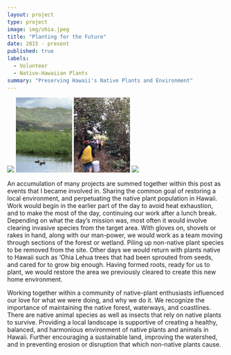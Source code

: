 ```yaml
---
layout: project
type: project
image: img/ohia.jpeg
title: "Planting for the Future"
date: 2015 - present
published: true
labels:
  - Volunteer
  - Native-Hawaiian Plants
summary: "Preserving Hawaii's Native Plants and Environment"
---
```


<div class="text-center p-4">
  <img width="230px" 
       src="../img/lokia2.jpeg" 
       class="img-thumbnail" >
     <img width="130px" 
       src="../img/lokoia.jpeg" 
       class="img-thumbnail" >
  <img width="130px" 
       src="../img/knps.jpeg" 
       class="img-thumbnail" >
   <img width="260px" 
       src="../img/alakai.jpeg" 
       class="img-thumbnail" >
</div>

An accumulation of many projects are summed together within this post as events that I became involved in.
Sharing the common goal of restoring a local environment, and perpetuating the native plant population in
Hawaii. Work would begin in the earlier part of the day to avoid heat exhaustion, and to make the most of the
day, continuing our work after a lunch break. Depending on what the day’s mission was, most often it would
involve clearing invasive species from the target area. With gloves on, shovels or rakes in hand, along with 
our man-power, we would work as a team moving through sections of the forest or wetland. Piling up non-native
plant species to be removed from the site. Other days we would return with plants native to Hawaii such as ‘Ohia
Lehua trees that had been sprouted from seeds, and cared for to grow big enough. Having formed roots, ready for
us to plant, we would restore the area we previously cleared to create this new home environment.

Working together within a community of native-plant enthusiasts influenced our love for what we were doing, and 
why we do it. We recognize the importance of maintaining the native forest, waterways, and coastlines. There are
native animal species as well as insects that rely on native plants to survive. Providing a local landscape is
supportive of creating a healthy, balanced, and harmonious environment of native plants and animals in Hawaii.
Further encouraging a sustainable land, improving the watershed, and in preventing erosion or disruption that which non-native plants cause.

